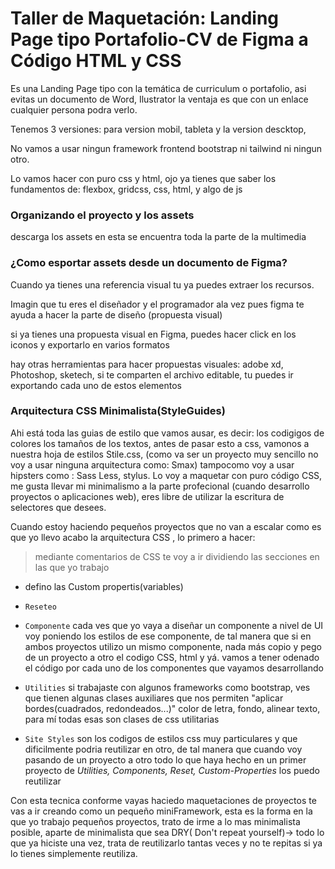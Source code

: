 


# Taller de Maquetación: Landing Page tipo Portafolio-CV de Figma a Código HTML y CSS

Es una Landing Page tipo con la temática de curriculum o portafolio,  asi evitas un documento de Word, Ilustrator la ventaja es que con un enlace cualquier persona podra verlo.

Tenemos 3 versiones: para version mobil, tableta y la version descktop,

No vamos a usar ningun framework frontend bootstrap ni tailwind ni ningun otro.

Lo vamos hacer con puro css y html, ojo ya tienes que saber los fundamentos de: flexbox, gridcss, css, html, y algo de js

### Organizando el proyecto y los assets

descarga los assets en esta se encuentra toda la parte de la multimedia

### ¿Como esportar assets desde un documento de Figma?

Cuando ya tienes una referencia visual tu ya puedes extraer los recursos.

Imagin que tu eres el diseñador y el programador ala vez pues figma te ayuda a hacer la parte de diseño (propuesta visual)

si ya tienes una propuesta visual en Figma, puedes hacer click en los iconos y exportarlo en varios formatos

hay otras herramientas para hacer propuestas visuales: adobe xd,  Photoshop, sketech, si te comparten el archivo editable,  tu puedes ir exportando cada uno de estos elementos

### Arquitectura  CSS Minimalista(StyleGuides)

Ahi está toda las guias de estilo que vamos ausar, es decir: los codigigos de colores los tamaños de los textos, antes de pasar esto a css, vamonos a nuestra hoja de estilos Stile.css, (como va ser un proyecto muy sencillo no voy a usar ninguna arquitectura como: Smax) tampocomo voy a usar hipsters como : Sass Less, stylus. Lo voy a maquetar con puro código CSS, me gusta llevar mi minimalismo a la parte profecional (cuando desarrollo proyectos o aplicaciones web), eres libre de utilizar la escritura de selectores que desees.

Cuando estoy haciendo pequeños proyectos que no van a escalar como es que yo llevo acabo la arquitectura CSS , lo primero a hacer:

> mediante comentarios de CSS te voy a ir dividiendo las secciones en las que yo trabajo 

* defino las Custom propertis(variables) 

* ``Reseteo`` 

* `Componente` cada ves que yo vaya a diseñar un componente a nivel de UI voy poniendo los estilos de ese componente, de tal manera que si en ambos proyectos utilizo  un mismo componente, nada más copio y pego de un proyecto a otro el codigo CSS, html y yá. vamos a tener odenado el código por cada uno de los componentes que vayamos desarrollando

* `Utilities` si trabajaste con algunos frameworks como bootstrap,  ves que tienen algunas clases auxiliares que nos permiten "aplicar bordes(cuadrados, redondeados...)" color de letra, fondo, alinear texto,  para mí todas esas son clases de css utilitarias

* `Site Styles` son los codigos de estilos css muy particulares y que dificilmente podria reutilizar en otro, de tal manera que cuando voy pasando de un proyecto a otro todo lo que haya hecho en un primer proyecto de  _Utilities, Components, Reset, Custom-Properties_ los puedo reutilizar

Con esta tecnica conforme vayas haciedo maquetaciones de proyectos te vas a ir creando como un pequeño miniFramework, esta es la forma en la que yo trabajo pequeños proyectos, trato de irme a lo mas minimalista posible, aparte de minimalista que sea DRY( Don't repeat yourself)-> todo lo que ya hiciste una vez, trata de reutilizarlo tantas veces y no te repitas si ya lo tienes simplemente reutiliza.